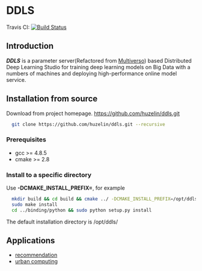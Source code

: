 # DDLS

Travis CI: [![Build Status](https://travis-ci.org/huzelin/ddls.svg?branch=master)](https://travis-ci.org/huzelin/ddls)

## Introduction

***DDLS*** is a parameter server(Refactored from [Multiverso](https://github.com/Microsoft/Multiverso)) based Distributed Deep Learning Studio for training deep learning models on Big Data with a numbers of machines and deploying high-performance online model service.

## Installation from source

Download from project homepage. https://github.com/huzelin/ddls.git

```bash
  git clone https://github.com/huzelin/ddls.git --recursive
```

### Prerequisites

   * gcc >= 4.8.5
   * cmake >= 2.8

### Install to a specific directory

Use **-DCMAKE\_INSTALL\_PREFIX=**, for example

```bash
  mkdir build && cd build && cmake ../ -DCMAKE_INSTALL_PREFIX=/opt/ddls/ && make
  sudo make install
  cd ../binding/python && sudo python setup.py install
```

The default installation directory is /opt/ddls/

## Applications

  * [recommendation](application/recommendation)
  * [urban computing](application/urban_computing)


